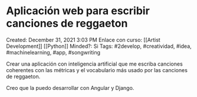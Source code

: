 # Aplicación web para escribir canciones de reggaeton

Created: December 31, 2021 3:03 PM
Enlace con curso: [[Artist Development]] [[Python]]
Minded?: Si
Tags: #2develop, #creatividad, #idea, #machinelearning, #app, #songwriting

Crear una aplicación con inteligencia artificial que me escriba canciones coherentes con las métricas y el vocabulario más usado por las canciones de reggaeton.

Creo que la puedo desarrollar con Angular y Django.